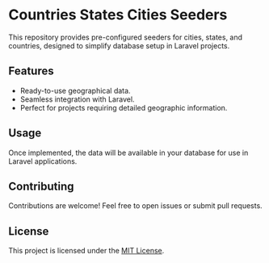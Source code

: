 # Countries States Cities Seeders

This repository provides pre-configured seeders for cities, states, and countries, designed to simplify database setup in Laravel projects.

## Features

- Ready-to-use geographical data.
- Seamless integration with Laravel.
- Perfect for projects requiring detailed geographic information.

## Usage

Once implemented, the data will be available in your database for use in Laravel applications.

## Contributing

Contributions are welcome! Feel free to open issues or submit pull requests.

## License

This project is licensed under the [MIT License](LICENSE).
